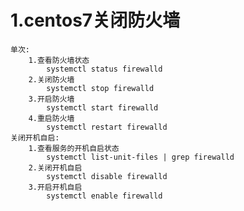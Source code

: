# 1.centos7关闭防火墙
	单次:
		1.查看防火墙状态
			systemctl status firewalld
		2.关闭防火墙
			systemctl stop firewalld
		3.开启防火墙
			systemctl start firewalld
		4.重启防火墙
			systemctl restart firewalld
	关闭开机自启:
		1.查看服务的开机自启状态
			systemctl list-unit-files | grep firewalld
		2.关闭开机自启
			systemctl disable firewalld
		3.开启开机自启
			systemctl enable firewalld
					
						